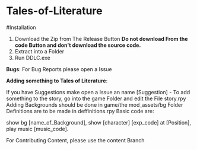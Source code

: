 # Tales-of-Literature
#Installation
  1. Download the Zip from The Release Button **Do not download From the code Button and don't download the source code.**
  2. Extract into a Folder
  3. Run DDLC.exe

**Bugs**:
 For Bug Reports please open a Issue
 
 **Adding something to Tales of Literature**:
 
  If you have Suggestions make open a Issue an name [Suggestion] -
  To add something to the story, go into the game Folder and edit the File story.rpy
  Adding Backgrounds should be done in game/the mod_assets/bg Folder
  Definitions are to be made in deffinitions.rpy
  Basic code are:
 
  show bg [name_of_Background],
  show [character] [exp_code] at [Position],
  play music [music_code].
  
  For Contributing Content, please use the content Branch
